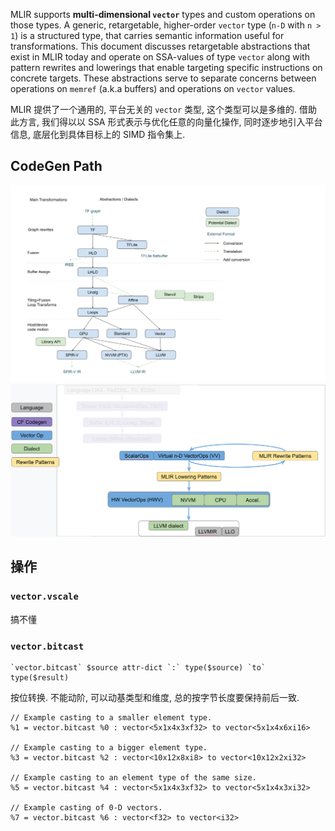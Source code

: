 MLIR supports **multi-dimensional `vector`** types and custom operations on those types. A generic, retargetable, higher-order `vector` type (`n-D` with `n > 1`) is a structured type, that carries semantic information useful for transformations. This document discusses retargetable abstractions that exist in MLIR today and operate on SSA-values of type `vector` along with pattern rewrites and lowerings that enable targeting specific instructions on concrete targets. These abstractions serve to separate concerns between operations on `memref` (a.k.a buffers) and operations on `vector` values. 

MLIR 提供了一个通用的, 平台无关的 `vector` 类型, 这个类型可以是多维的. 借助此方言, 我们得以以 SSA 形式表示与优化任意的向量化操作, 同时逐步地引入平台信息, 底层化到具体目标上的 SIMD 指令集上.

## CodeGen Path

![CodeGen Level in MLIR.png](assert/CodeGen%20Level%20in%20MLIR.png)
![Dialects near MLIR.png](assert/Dialects%20near%20MLIR.png)

## 操作

### `vector.vscale`

搞不懂

### `vector.bitcast`

````
`vector.bitcast` $source attr-dict `:` type($source) `to` type($result)
````

按位转换. 不能动阶, 可以动基类型和维度, 总的按字节长度要保持前后一致.

````mlir
// Example casting to a smaller element type.
%1 = vector.bitcast %0 : vector<5x1x4x3xf32> to vector<5x1x4x6xi16>

// Example casting to a bigger element type.
%3 = vector.bitcast %2 : vector<10x12x8xi8> to vector<10x12x2xi32>

// Example casting to an element type of the same size.
%5 = vector.bitcast %4 : vector<5x1x4x3xf32> to vector<5x1x4x3xi32>

// Example casting of 0-D vectors.
%7 = vector.bitcast %6 : vector<f32> to vector<i32>
````
